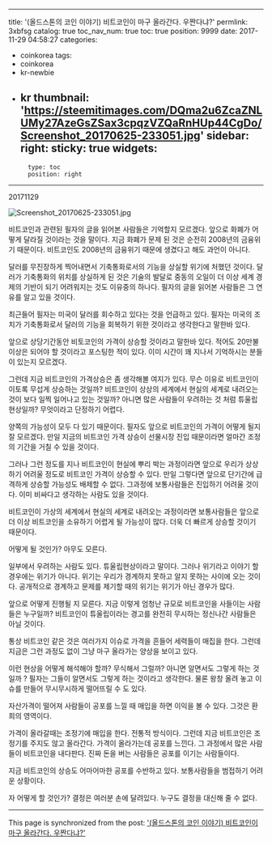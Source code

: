 
---
title: '(올드스톤의 코인 이야기) 비트코인이 마구 올라간다. 우짠다냐?'
permlink: 3xbfsg
catalog: true
toc_nav_num: true
toc: true
position: 9999
date: 2017-11-29 04:58:27
categories:
- coinkorea
tags:
- coinkorea
- kr-newbie
- kr
thumbnail: 'https://steemitimages.com/DQma2u6ZcaZNLUMy27AzeGsZSax3cpqzVZQaRnHUp44CgDo/Screenshot_20170625-233051.jpg'
sidebar:
    right:
        sticky: true
widgets:
    -
        type: toc
        position: right
---


20171129

![Screenshot_20170625-233051.jpg](https://steemitimages.com/DQma2u6ZcaZNLUMy27AzeGsZSax3cpqzVZQaRnHUp44CgDo/Screenshot_20170625-233051.jpg)


비트코인과 관련된 필자의 글을 읽어본 사람들은 기억할지 모르겠다. 앞으로 화폐가 어떻게 달라질 것이라는 것을 말이다. 지금 화폐가 문제 된 것은 순전히 2008년의 금융위기 때문이다. 비트코인도 2008년의 금융위기 때문에 생겼다고 해도 과언이 아니다. 

달러를 무진장하게 찍어내면서 기축통화로서의 기능을 상실할 위기에 처했던 것이다. 달러가 기축통화의 위치를 상실하게 된 것은 기술의 발달로 중동의 오일이 더 이상 세계 경제의 기반이 되기 어려워지는 것도 이유중의 하나다. 필자의 글을 읽어본 사람들은 그 연유를 알고 있을 것이다. 

최근들어 필자는 미국이 달러를 회수하고 있다는 것을 언급하고 있다. 필자는 미국의 조치가 기축통화로서 달러의 기능을 회복하기 위한 것이라고 생각한다고 말한바 있다. 

앞으로 상당기간동안 비토코인의 가격이 상승할 것이라고 말한바 있다. 적어도 20만불 이상은 되어야 할 것이라고 포스팅한 적이 있다. 이미 시간이 꽤 지나서 기억하시는 분들이 있는지 모르겠다. 

그런데 지금 비트코인의  가격상승은 좀 생각해볼 여지가 있다. 무슨 이유로 비트코인이 이토록 무섭게 상승하는 것일까? 비트코인이 상상의 세계에서 현실의 세계로 내려오는 것이 보다 일찍 일어나고 있는 것일까? 아니면 많은 사람들이 우려하는 것 처럼 튜울립 현상일까? 무엇이라고 단정하기 어렵다. 

양쪽의 가능성이 모두 다 있기 때문이다. 필자도 앞으로 비트코인의 가격이 어떻게 될지 잘 모르겠다. 만일 지금의 비트코인 가격 상승이 선물시장 진입 때문이라면 얼마간 조정의 기간을 거칠 수 있을 것이다. 

그러나 그런 정도를 지나 비트코인이 현실에 뿌리 박는 과정이라면 앞으로 우리가 상상하기 어려울 정도로 비트코인 가격이 상승할 수 있다. 만일 그렇다면 앞으로 단기간에 급격하게 상승할 가능성도 배제할 수 없다. 그과정에 보통사람들은 진입하기 어려울 것이다. 이미 비싸다고 생각하는 사람도 있을 것이다. 

비트코인이 가상의 세계에서 현실의 세계로 내려오는 과정이라면 보통사람들은 앞으로 더 이상 비트코인을 소유하기 어렵게 될 가능성이 많다. 더욱 더 빠르게 상승할 것이기 때문이다. 

어떻게 될 것인가? 아무도 모른다. 

일부에서 우려하는 사람도 있다. 튜울립현상이라고 말이다. 그러나 위기라고 이야기 할 경우에는 위기가 아니다. 위기는 우리가 경계하지 못하고 알지 못하는 사이에 오는 것이다. 공개적으로 경계하고 문제를 제기할 때의 위기는 위기가 아닌 경우가 많다. 

앞으로 어떻게 진행될 지 모른다. 지금 이렇게 엄청난 규모로 비트코인을 사들이는 사람들은 누구일까? 비트코인이 튜울립이라는 경고를 완전히 무시하는 정신나간 사람들은 아닐 것이다. 

통상 비트코인 같은 것은 여러가지 이슈로 가격을 흔들어 세력들이 매집을 한다. 그런데 지금은 그런 과정도 없이 그냥 마구 올라가는 양상을 보이고 있다. 

이런 현상을 어떻게 해석해야 할까?
무식해서 그럴까? 아니면 알면서도 그렇게 하는 것일까 ?
필자는 그들이 알면서도 그렇게 하는 것이라고 생각한다. 
물론 왕창 올려 놓고 이슈를 만들어 무시무시하게 떨어뜨릴 수 도 있다. 

자산가격이 떨어져 사람들이 공포를 느낄 때 매입을 하면 이익을 볼 수 있다. 그것은 환희의 영역이다. 
 
가격이 올라갈때는 조정기에 매입을 한다. 전통적 방식이다. 그런데 지금 비트코인은 조정기를 주지도 않고 올라간다. 가격이 올라가는데 공포를 느낀다. 그 과정에서 많은 사람들이 비트코인을 내다판다. 진짜 돈을 버는 사람들은 공포를 이기는 사람들이다. 

지금 비트코인의 상승도 어마어마한 공포를 수반하고 있다.  보통사람들을 범접하기 어려운 상황이다. 

자 어떻게 할 것인가? 
결정은 여러분 손에 달려있다. 
누구도 결정을 대신해 줄 수 없다.

- - -

This page is synchronized from the post: ['(올드스톤의 코인 이야기) 비트코인이 마구 올라간다. 우짠다냐?'](https://steemit.com/@oldstone/3xbfsg)
